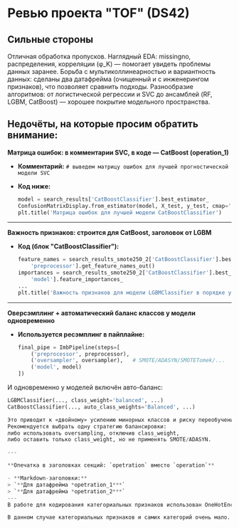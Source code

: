 # Ревью проекта "TOF" (DS42)

## Сильные стороны

Отличная обработка пропусков.
Наглядный EDA: missingno, распределения, корреляции (φ_K) — помогает увидеть проблемы данных заранее.
Борьба с мультиколлинеарностью и вариантность данных: сделаны два датафрейма (очищенный и с инженерингом признаков), что позволяет сравнить подходы.
Разнообразие алгоритмов: от логистической регрессии и SVC до ансамблей (RF, LGBM, CatBoost) — хорошее покрытие модельного пространства.


## Недочёты, на которые просим обратить внимание:


**Матрица ошибок: в комментарии SVC, в коде — CatBoost (operation_1)**

- **Комментарий:**
  `# выведем матрицу ошибок для лучшей прогностической модели SVC`

- **Код ниже:**
  ```python
  model = search_results['CatBoostClassifier'].best_estimator_
  ConfusionMatrixDisplay.from_estimator(model, X_test, y_test, cmap='Blues')
  plt.title('Матрица ошибок для лучшей модели CatBoostClassifier')

---

**Важность признаков: строится для CatBoost, заголовок от LGBM**

- **Код (блок "CatBoostClassifier"):**
  ```python
  feature_names = search_results_smote250_2['CatBoostClassifier'].best_estimator_.named_steps[
      'preprocessor'].get_feature_names_out()
  importances = search_results_smote250_2['CatBoostClassifier'].best_estimator_.named_steps[
      'model'].feature_importances_
  ...
  plt.title('Важность признаков для модели LGBMClassifier в порядке убывания')

---

**Оверсэмплинг + автоматический баланс классов у модели одновременно**

- **Используется ресэмплинг в пайплайне:**
  ```python
  final_pipe = ImbPipeline(steps=[
      ('preprocessor', preprocessor),
      ('oversampler', oversampler),   # SMOTE/ADASYN/SMOTETomek/...
      ('model', model)
  ])

И одновременно у моделей включён авто-баланс:

  ```python
  LGBMClassifier(..., class_weight='balanced', ...)
  CatBoostClassifier(..., auto_class_weights='Balanced', ...) 

Это приводит к «двойному» усилению минорных классов и риску переобучения.
Рекомендуется выбрать одну стратегию балансировки:
либо использовать oversampling, отключив class_weight,
либо оставить только class_weight, но не применять SMOTE/ADASYN.

---

**Опечатка в заголовках секций: `opetration` вместо `operation`**

- **Markdown-заголовки:**
  > `**Для датафрейма *opetration_1***`  
  > `**Для датафрейма *opetration_2***`
---
В работе для кодирования категориальных признаков использован ОneHotEncoder  для всех моделей, в том числе для Catboost и LGBM, хотя у них есть свой встроеный кодировщик.

В данном случае категориальных признаков и самих категорий очень мало. Но в общем и целом, когда данных много, и они имеют много категорий, лучше пользоваться встроенным кодировщиком с его "sophisticated" обработкой. 
